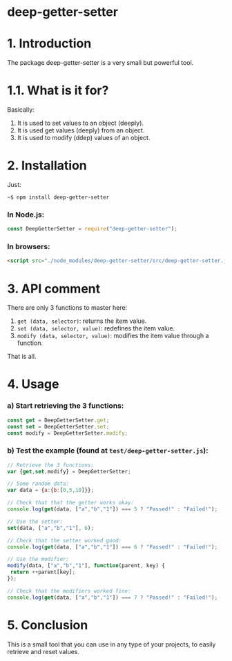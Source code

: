 # deep-getter-setter

# 1. Introduction

The package deep-getter-setter is a very small but powerful tool. 

# 1.1. What is it for?

Basically:

1. It is used to set values to an object (deeply).
2. It is used get values (deeply) from an object.
3. It is used to modify (ddep) values of an object.

# 2. Installation

Just:

    ~$ npm install deep-getter-setter

### In Node.js:

```js
const DeepGetterSetter = require("deep-getter-setter");
```

### In browsers:
```html
<script src="./node_modules/deep-getter-setter/src/deep-getter-setter.js"></script>
```

# 3. API comment

There are only 3 functions to master here:

1. `get (data, selector)`: returns the item value.
2. `set (data, selector, value)`: redefines the item value.
3. `modify (data, selector, value)`: modifies the item value through a function.

That is all.

# 4. Usage

### a) Start retrieving the 3 functions:

```js
const get = DeepGetterSetter.get;
const set = DeepGetterSetter.set;
const modify = DeepGetterSetter.modify;
```

### b) Test the example (found at `test/deep-getter-setter.js`):

```js
// Retrieve the 3 functions:
var {get,set,modify} = DeepGetterSetter;

// Some random data:
var data = {a:{b:[0,5,10]}};

// Check that that the getter works okay:
console.log(get(data, ["a","b","1"]) === 5 ? "Passed!" : "Failed!");

// Use the setter:
set(data, ["a","b","1"], 6);

// Check that the setter worked good:
console.log(get(data, ["a","b","1"]) === 6 ? "Passed!" : "Failed!");

// Use the modifier:
modify(data, ["a","b","1"], function(parent, key) {
 return ++parent[key];
});

// Check that the modifiers worked fine:
console.log(get(data, ["a","b","1"]) === 7 ? "Passed!" : "Failed!");
```

# 5. Conclusion

This is a small tool that you can use in any type of your projects, to easily retrieve and reset values.